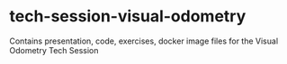 # tech-session-visual-odometry

Contains presentation, code, exercises, docker image files for the Visual Odometry Tech Session